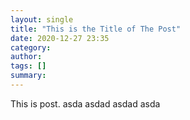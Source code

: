 ```yaml
---
layout: single
title: "This is the Title of The Post"
date: 2020-12-27 23:35
category: 
author: 
tags: []
summary: 
---
```



This is post.
asda
asdad
asdad
asda

